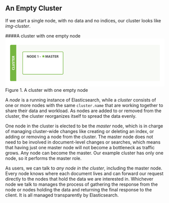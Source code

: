 ## An Empty Cluster

If we start a single node, with no data and no <!--((("empty cluster")))((("clusters", "empty")))-->indices, our cluster looks like
_img-cluster_.

####A cluster with one empty node
!["A cluster with one empty node"](../images/elas_0201.png)
Figure 1. A cluster with one empty node


A _node_ is a running instance of <!--((("nodes", "in clusters")))-->Elasticsearch, while a _cluster_ consists of
one or more nodes with the same `cluster.name` that are working together to
share their data and workload. As nodes are added to or removed from the
cluster, the cluster reorganizes itself to spread the data evenly.

One node in the cluster is elected to be the _master_ node, which<!--((("master node")))--> is in charge
of managing cluster-wide changes like creating or deleting an index, or adding
or removing a node from the cluster.  The master node does not need to be
involved in document-level changes or searches, which means that having just
one master node will not become a bottleneck as traffic grows. Any node can
become the master. Our example cluster has only one node, so it performs the
master role.

As users, we can talk to _any node in the cluster_, including the master node.
Every node knows where each document lives and can forward our request
directly to the nodes that hold the data we are interested in. Whichever node
we talk to manages the process of gathering the response from the node or
nodes holding the data and returning the final response to the client. It is
all managed transparently by Elasticsearch.

